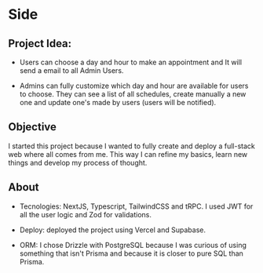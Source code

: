 # Side

## Project Idea:
  - Users can choose a day and hour to make an appointment and It will send a email to all Admin Users.

  - Admins can fully customize which day and hour are available for users to choose. They can see a list of all schedules, create manually a new one and update one's made by users (users will be notified).

## Objective
  I started this project because I wanted to fully create and deploy a full-stack web where all comes from me. This way I can refine my basics, learn new things and develop my process of thought.

## About
  - Tecnologies: NextJS, Typescript, TailwindCSS and tRPC. I used JWT for all the user logic and Zod for validations.

  - Deploy: deployed the project using Vercel and Supabase.

  - ORM: I chose Drizzle with PostgreSQL because I was curious of using something that isn't Prisma and because it is closer to pure SQL than Prisma.
